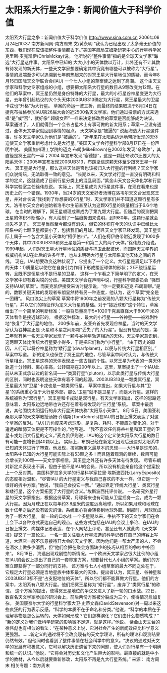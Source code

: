 # 太阳系大行星之争：新闻价值大于科学价值

太阳系大行星之争：新闻价值大于科学价值
http://www.sina.com.cn 2006年08月24日10:37 南方新闻网-南方周末
文/黄永明
“我认为已经出现了太多毫无价值的东西，我们现在应该把整件事情都丢下。”美国宇航局艾姆斯研究中心的行星科学家克里斯·麦克凯伊(ChrisMckay)说。
他所说的“整件事情”指的是全球天文学家“海选”大行星这件事。太阳系中已知的
大大小小的天体数以万计，此外还有不计其数有待发现的新天体，一些天文学家想要确定其中究竟有哪些可以被称为“大行星”。
事情的发端至少可以追溯到七年前热起来的对冥王星大行星地位的质疑，而今年8月15日国际天文学联合会(IAU) 一个七人小组的草案使之达到了高潮。
这个由天文学家和科学史专家组成的小组，想要把太阳系大行星的数目从9颗改变为12颗。在他们的草案中，冥王星仍然是身份特殊的大行星，最大的小行星谷神星变更为大行星，去年曾引起热议的大个头天体2003UB313确定为大行星，冥王星最大的卫星卡戎也“升格”为大行星。
草案的命运一波三折，而最终的结果取决于8月24日在捷克布拉格参加IAU第26届大会的近2500名天文学家。他们通过投票的方式来选择“是”或“否”，就好像“
超级女声”一样来决定修改后的草案是否能够成为决议。
草案通过了，人们就得到一个会令占星术士有事可做的新太阳系；草案一旦没有通过，全体天文学家就回到事情的起点。
天文学家是“被逼的”
说起海选大行星这件事，许多天文学家认为他们是“被逼的”。“近年来在太阳系边远地带所发现的天体迫使天文学家重新考虑什么是大行星。”美国天文学会行星科学部8月17日在一份声明中说。
美国加州理工学院的迈克·布朗(MikeBrown)在2002年发现“夸欧尔”，其直径是冥王星的一半；2004 年宣布发现“塞德娜”，这是一颗比夸欧尔还要大的太阳系天体；2005年宣布发现2003UB313，布朗坚信这颗天体至少跟冥王星一样大。
冥王星是大行星，那么这些天体是否也该被归入大行星的行列呢？天文学家们众说纷纭，无法取得一致的意见。
“长期以来，天文学对行星一直没有明确和科学的定义，这就造成了目前行星分类上的混乱局面。”紫金山天文台天体化学和行星科学实验室主任徐伟彪说。
实际上，冥王星成为大行星这件事，在现在看来也是历史上的一个错误。1930年，当24岁的天文爱好者汤博在洛韦尔天文台发现冥王星，并对台长说“我找到了你想要的X行星”时，天文学家们并不知道这颗行星有多大。洛韦尔天文台的创始者洛韦尔生前甚至认为这颗X行星的质量相当于6.6个地球。
在当时的理解下，冥王星顺理成章成为了第九颗大行星。但随后的观测把冥王星的体积不断缩小，有人绘制了一幅趋势图来说明，到1980年，这颗行星就会消失不见了。
冥王星当然至今都没有消失，但它的体积在今天的认识中已经比太阳系中的七颗卫星都要小了，包括我们的月球。而且天文学家已经发现，冥王星实际上属于一个包含大量小天体的“柯伊伯带”。“人们在柯伊伯带附近发现了1000多个天体，其中2003UB313和冥王星是第一和第二大的两个天体。”徐伟彪介绍说。
1999年起，人们对冥王星大行星地位的质疑与捍卫此起彼伏，而国际天文学界的权威机构IAU在此后的许多年里，也从未明确大行星与太阳系其他天体之间的界线。
现在，IAU想要改变这种状况了，它提出了一个定义。大行星是满足以下条件的天体：1)质量足以使它在自身引力作用下形成接近球体的形状；2)环绕恒星运转，且既不是恒星也不是行星的卫星。
这样一个乍看之下简单明了的定义，在天文学家中却有着尖锐的分歧。美国天文学会在声明中说，行星科学部委员会 “强烈支持IAU的草案”。而麦克凯伊接受采访时提示说，“你一定要和迈克·布朗聊聊。”是的，数颗关键天体的发现者布朗显然持有另一种态度，他认为，这个草案“完全是一团糟”。
风口浪尖上的草案
草案中将1900年之前发现的八颗大行星称为“传统大行星”，并以它们的特征作为定义大行星的基础。对于“接近球形”这个特征，草案给出了一个简单的判断标准：一般将质量高于5×1020千克且直径大于800千米的天体看作是接近球形的。
根据这种标准，最大的小行星——谷神星——被戏剧性地“恢复”了大行星的地位。
200多年前，皮亚齐首先发现谷神星，当时的天文学家认为谷神星正是
火星和木星之间那颗“丢失了的大行星”。但没有想到的是，第二年就有另一名天文学家发现了一颗与谷神星轨道相近的天体。天文学家意识到，这两颗天体比传统大行星要小得多，于是把它们称为“小行星”。
“由于历史的原因，人们可以将谷神星称为‘矮行星’(dwarfplanet)，以便与传统大行星相区别。” 草案中写道。
新的定义也保住了冥王星的地位，尽管草案中同时认为，与传统大行星相比，冥王星这样的天体表现出一些古怪的个性。以冥王星为代表的一类天体轨道十分倾斜、离心率高，公转周期在200年以上。这里，草案提出了一个IAU此前从未正式承认过的新名词——“类冥行星”(pluton)，以示此类行星与传统大行星的区别，同时也表明这些天体有着不同的起源。2003UB313是一颗类冥行星，冥王星最大的“卫星”卡戎也是一颗类冥行星。
草案中提出，如果大行星与其“卫星”的系统重心位于大行星外部，那么“卫星”就不是卫星了，而是大行星。这样的系统被称为“双行星”，冥王星和卡戎就是双行星。有天文学家指出，这样的思路还意味着，太阳系边远地带也许还存在着有待发现的“三行星”系统。
草案中最后说，其他围绕太阳运行的非大行星天体统称“太阳系小天体”。
8月15日，美国亚利桑那大学的天文学教授汤姆·乔瑞斯(TomGehrels)在IAU的日报上撰文表达了对这个草案的反对。“从引力角度来考虑球形，是复杂、耗时、不能应对变化的，对于遥远的暗弱天体更是不可操作的。”他写道。
“我不喜欢任何将谷神星和冥王星的卫星卡戎划归大行星的定义。”麦克凯伊则说，IAU的这个定义使太阳系大行星的数目有可能一直增长到40颗以上。
实际上，布朗已经在新定义出现后迅速对太阳系中已知的天体进行了审查。他发现，按照新定义最基本的思想——大行星是球形的，太阳系中已知的大行星可能实际上有53颗之多！而且随着观测的继续，数目可能会增长到100颗——天文学家相信，冥王星之外还有许多天体有待发现。
尽管布朗对新定义表现出不满，但由于他不是IAU的会员，所以没有机会亲自给这个提案投上一个反对票。
美国科罗拉多大学的行星科学家拉里·埃斯波西托(LarryEsposito)的态度相对温和。“尽管IAU 的大行星定义与我自己喜欢的不太一样，但它是一个很好的折中方案。”他说，“我自己会投它一票。”
“通过界定‘传统大行星’、类冥行星和矮行星，这个方案拓宽了大行星的含义。”埃斯波西托评价说。
一名研究外星行星的天文学家指出，根据这份草案，月球将来也有可能从卫星摇身一变，成为一颗大行星。因为月球正在以每年约3.8厘米的速度远离地球，所以如果月球和地球在数十亿年之后还没有毁灭的话，系统重心将会转移到地球外部。到那时，月球就成为了一颗大行星。
新一轮的口水战
一个多星期以来，争执不下的天文学家们在会上会下以各种方式表达自己的观点。这些方式包括在IAU的会议上争论、在IAU的日报上撰文、向媒体记者表达、在个人网站上评论，甚至还有人就此向《天文学报》提交了一篇论文。
一名一直关注着大行星海选的科学记者在自己的博客上写道，大酒店一般不乐意接待开大会的天文学家，因为他们是一帮太严肃的人，不会在酒水上做多少消费，但“他们会把在聚会方面缺少的技巧从相互的争吵中补回来”。
8月18日，海选出现戏剧性的新情况。一个欧洲天文学家占很大比例的小组在IAU的会议上提出了自己的一套界定方案，想要替代七人小组的草案。他们的方案立即获得了一部分同行的支持。
该方案与七人小组草案的最大不同之处在于，它规定大行星必须是当地星族中体积最大的天体。提出者认为，冥王星、谷神星和2003UB313都不是“占支配地位的天体”，所以它们都不能算做大行星。他们的方案中，太阳系有八颗大行星。他们把冥王星称为“矮行星”，废弃了“类冥行星”的称谓。
这个方案的提出，使得冥王星地位的争议又进入了新一轮的口水战。22日，数百名天文学家参加的研讨会上，前后两份方案被分裂成为三个，使得情况愈加复杂。
美国康奈尔大学的行星科学家大卫·史蒂文森(DavidStevenson)对一周以来这些疯狂的行为表示反感。“科学的本质不在于命名和分类。”他说，“科学的本质在于理解事物是怎么运转的。天体如何形成？它们怎样演化？它们由什么物质构成？”
“新的定义对我们做科学研究的影响微不足道，就是这样。”他说。
紫金山天文台的徐伟彪也有相似的看法：“在某种意义上说，它对社会产生的新闻效应比科学意义更强烈。……新定义的通过将不会改变现有的天文学理论，所有的理论和观测结果仍然有效。”
但他同时也看到了整件事情在社会科学中的意义。“决议的通过对天文学的发展有积极意义，它可以解决历史遗留下来的问题，使人们对行星有一个明确和统一的认识。”他说，“它将会对历史和文化产生巨大的影响。最直接的就是中小学的教材，从今以后就要重新修改，太阳系不再是九大行星系统。” 来源：
南方周末
相关专题：南方周末 

